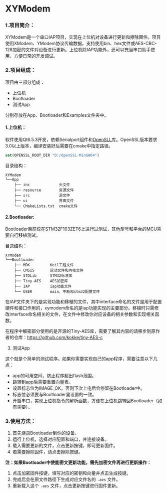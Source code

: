 # XYModem

### 1.项目简介：
XYModem是一个串口IAP项目，实现在上位机对设备进行更新和擦除固件。项目使用XModem、YModem协议传输数据，支持使用bin、hex文件或AES-CBC-128加密的文件对设备进行更新。上位机除IAP功能外，还可以充当串口助手使用，方便日常的开发调试。

### 2.项目组成：
项目由三部分组成：
  + 上位机
  + Bootloader
  + 测试App

分别存放在App、Bootloader和Examples文件夹中。

#### 1.上位机：
  软件使用Qt6.5.3开发，依赖Serialport组件和[OpenSLL](https://github.com/openssl/openssl)库。OpenSSL版本要求3.0以上版本，编译安装好后需要在cmake中指定路径。
```cmake
set(OPENSSL_ROOT_DIR "D:/OpenSSL-MinGW64")
```
目录结构：
```
XYModem
└──App
    ├── inc             头文件
    ├── resource        资源文件
    ├── src             源文件
    ├── ui              界面文件
    └── CMakeLists.txt  cmake文件
```
#### 2.Bootloader:
  Bootloader目前仅在STM32F103ZET6上进行过测试，其他型号和平台的MCU需要自行移植测试。

目录结构：
```
XYModem
└──Bootloader
    ├── MDK         Keil工程文件
    ├── CMSIS       启动文件和内核文件
    ├── STDLib      STM32标准库
    ├── Tiny-AES    AES加密库
    ├── IAP         iap功能文件
    └── USER        main、中断和stm32配置文件
```
在IAP文件夹下的是实现功能和移植的文件，其中interface命名的文件是用于配置硬件和接口作用的，xymodem命名的是iap功能实现的主要部分。移植时只需修改interface命名相关的文件，在文件中修改你对应设备的相关参数和实现相关函数。

在程序中解密部分使用的是开源的Tiny-AES库，需要了解其内容的请移步到原作者的仓库：https://github.com/kokke/tiny-AES-c

3. 测试App

  这个就是个简单的测试程序。如果你需要实现自己的app程序，需要注意以下几点：
  + app的可用空间，防止程序超出flash范围。
  + 跳转到app后需要重置向量表。
  + 设置标志位为IMAGE_OK，否则下次上电后会停留在Bootloader中。
  + 标志位必须要与Bootloader里设置的一致。
  + 开启串口，实现上位机指令的解析函数，方便在上位机跳转回Bootloader（如有需要）。

### 3.使用方法：
1. 首先烧录Bootloader到你的设备。
2. 运行上位机，选择对应配置和端口，并连接设备。
3. 载入需要更新的文件，点击更新按键，即可更新固件。
4. 若需要擦除固件，请点击擦除按键。

**注：如果Bootloader中使能密文更新功能，需先加密文件再进行更新操作：**
1. 点击加密固件按键，填写对应的密钥和向量并点击生成按键。
2. 完成后会在原文件路径下生成对应文件名的 `.aes` 文件。
3. 重新载入这个 `.aes` 文件，点击更新按键进行固件更新。


